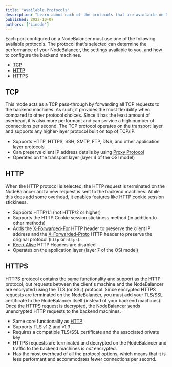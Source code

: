 ```yaml
---
title: "Available Protocols"
description: "Learn about each of the protocols that are available on NodeBalancers as well as the features and performance they offer."
published: 2022-10-07
authors: ["Linode"]
---
```


Each port configured on a NodeBalancer must use one of the following available protocols. The protocol that's selected can determine the performance of your NodeBalancer, the settings available to you, and how to configure the backend machines.

- [TCP](#tcp)
- [HTTP](#http)
- [HTTPS](#https)

## TCP

This mode acts as a TCP pass-through by forwarding all TCP requests to the backend machines. As such, it provides the most flexibility when compared to other protocol choices. Since it has the least amount of overhead, it is also more performant and
can service a high number of connections per second. The TCP protocol operates on the transport layer and supports any higher-layer protocol built on top of TCP/IP.

- Supports HTTP, HTTPS, SSH, SMTP, FTP, DNS, and other application layer protocols
- Can preserve client IP address details by using [Proxy Protocol](/docs/products/networking/nodebalancers/guides/proxy-protocol/)
- Operates on the transport layer (layer 4 of the OSI model)

## HTTP

When the HTTP protocol is selected, the HTTP request is terminated on the NodeBalancer and a new request is sent to the backend machines. While this does add some overhead, it enables features like HTTP cookie session stickiness.

- Supports HTTP/1.1 (not HTTP/2 or higher)
- Supports the HTTP Cookie session stickiness method (in addition to other methods)
- Adds the [X-Forwarded-For](https://developer.mozilla.org/en-US/docs/Web/HTTP/Headers/X-Forwarded-For) HTTP header to preserve the client IP address and the [X-Forwarded-Proto](https://developer.mozilla.org/en-US/docs/Web/HTTP/Headers/X-Forwarded-Proto) HTTP header to preserve the original protocol (`http` or `https`).
- [Keep-Alive](https://developer.mozilla.org/en-US/docs/Web/HTTP/Headers/Keep-Alive) HTTP Headers are disabled
- Operates on the application layer (layer 7 of the OSI model)

## HTTPS

HTTPS protocol contains the same functionality and support as the HTTP protocol, but requests between the client's machine and the NodeBalancer are encrypted using the TLS (or SSL) protocol. Since encrypted HTTPS requests are terminated on the NodeBalancer, you must add your TLS/SSL certificate to the NodeBalancer itself (instead of your backend machines). Once the HTTPS request is decrypted, the NodeBalancer sends unencrypted HTTP requests to the backend machines.

- Same core functionality as [HTTP](#http)
- Supports TLS v1.2 and v1.3
- Requires a compatible TLS/SSL certificate and the associated private key
- HTTPS requests are terminated and decrypted on the NodeBalancer and traffic to the backend machines is *not* encrypted.
- Has the most overhead of all the protocol options, which means that it is less performant and accommodates fewer connections per second.